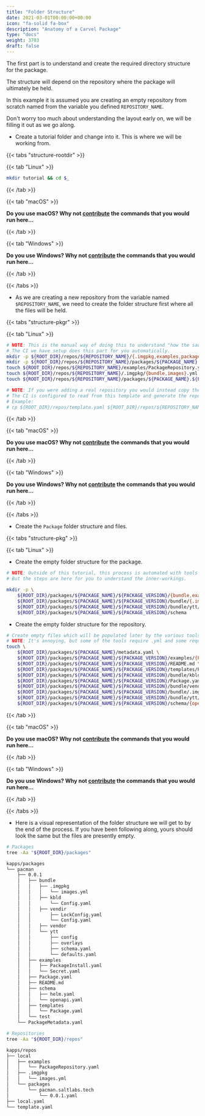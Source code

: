 ```yaml
---
title: "Folder Structure"
date: 2021-03-01T00:00:00+00:00
icon: "fa-solid fa-box"
description: "Anatomy of a Carvel Package"
type: "docs"
weight: 3703
draft: false
---
```


The first part is to understand and create the required directory structure for the package.

The structure will depend on the repository where the package will ultimately be held.

In this example it is assumed you are creating an empty repository from scratch named from the variable you defined `REPOSITORY_NAME`.

Don't worry too much about understanding the layout early on, we will be filling it out as we go along.

- Create a tutorial folder and change into it. This is where we will be working from.

{{< tabs "structure-rootdir" >}}

{{< tab "Linux" >}}

```bash
mkdir tutorial && cd $_
```

{{< /tab >}}

{{< tab "macOS" >}}

**Do you use macOS? Why not [contribute](https://github.com/salt-labs/docs) the commands that you would run here...**

{{< /tab >}}

{{< tab "Windows" >}}

**Do you use Windows? Why not [contribute](https://github.com/salt-labs/docs) the commands that you would run here...**

{{< /tab >}}

{{< /tabs >}}

- As we are creating a new repository from the variable named `$REPOSITORY_NAME`, we need to create the folder structure first where all the files will be held.

{{< tabs "structure-pkgr" >}}

{{< tab "Linux" >}}

```bash
# NOTE: This is the manual way of doing this to understand "how the sausage is made".
# The CI we have setup does this part for you automatically.
mkdir -p ${ROOT_DIR}/repos/${REPOSITORY_NAME}/{.imgpkg,examples,packages}
mkdir -p ${ROOT_DIR}/repos/${REPOSITORY_NAME}/packages/${PACKAGE_NAME}.${PACKAGE_FQN}
touch ${ROOT_DIR}/repos/${REPOSITORY_NAME}/examples/PackageRepository.yaml
touch ${ROOT_DIR}/repos/${REPOSITORY_NAME}/.imgpkg/{bundle,images}.yml
touch ${ROOT_DIR}/repos/${REPOSITORY_NAME}/packages/${PACKAGE_NAME}.${PACKAGE_FQN}/${PACKAGE_VERSION}.yaml

# NOTE: If you were adding a real repository you would instead copy the template.
# The CI is configured to read from this template and generate the repository for you.
# Example:
# cp ${ROOT_DIR}/repos/template.yaml ${ROOT_DIR}/repos/${REPOSITORY_NAME}.yaml
```

{{< /tab >}}

{{< tab "macOS" >}}

**Do you use macOS? Why not [contribute](https://github.com/salt-labs/docs) the commands that you would run here...**

{{< /tab >}}

{{< tab "Windows" >}}

**Do you use Windows? Why not [contribute](https://github.com/salt-labs/docs) the commands that you would run here...**

{{< /tab >}}

{{< /tabs >}}

- Create the `Package` folder structure and files.

{{< tabs "structure-pkg" >}}

{{< tab "Linux" >}}

- Create the empty folder structure for the package.

```bash
# NOTE: Outside of this tutorial, this process is automated with tools like `tt` and `kctrl` to initiailse a package.
# But the steps are here for you to understand the inner-workings.

mkdir -p \
    ${ROOT_DIR}/packages/${PACKAGE_NAME}/${PACKAGE_VERSION}/{bundle,examples,test,templates} \
    ${ROOT_DIR}/packages/${PACKAGE_NAME}/${PACKAGE_VERSION}/bundle/{.imgpkg,kbld,vendir,vendor,ytt} \
    ${ROOT_DIR}/packages/${PACKAGE_NAME}/${PACKAGE_VERSION}/bundle/ytt/{config,overlays} \
    ${ROOT_DIR}/packages/${PACKAGE_NAME}/${PACKAGE_VERSION}/schema
```

- Create the empty folder structure for the repository.

```bash
# Create empty files which will be populated later by the various tools.
# NOTE: It's annoying, but some of the tools require .yml and some require .yaml. Just something to be aware of.
touch \
    ${ROOT_DIR}/packages/${PACKAGE_NAME}/metadata.yaml \
    ${ROOT_DIR}/packages/${PACKAGE_NAME}/${PACKAGE_VERSION}/examples/{PackageInstall,Secret}.yaml \
    ${ROOT_DIR}/packages/${PACKAGE_NAME}/${PACKAGE_VERSION}/README.md \
    ${ROOT_DIR}/packages/${PACKAGE_NAME}/${PACKAGE_VERSION}/templates/Package.yaml \
    ${ROOT_DIR}/packages/${PACKAGE_NAME}/${PACKAGE_VERSION}/bundle/kbld/Config.yaml \
    ${ROOT_DIR}/packages/${PACKAGE_NAME}/${PACKAGE_VERSION}/Package.yaml \
    ${ROOT_DIR}/packages/${PACKAGE_NAME}/${PACKAGE_VERSION}/bundle/vendir/{Lock,LockConfig}.yaml \
    ${ROOT_DIR}/packages/${PACKAGE_NAME}/${PACKAGE_VERSION}/bundle/.imgpkg/{bundle,images}.yml \
    ${ROOT_DIR}/packages/${PACKAGE_NAME}/${PACKAGE_VERSION}/bundle/ytt/{schema,defaults}.yaml \
    ${ROOT_DIR}/packages/${PACKAGE_NAME}/${PACKAGE_VERSION}/schema/{openapi,helm}.yaml
```

{{< /tab >}}

{{< tab "macOS" >}}

**Do you use macOS? Why not [contribute](https://github.com/salt-labs/docs) the commands that you would run here...**

{{< /tab >}}

{{< tab "Windows" >}}

**Do you use Windows? Why not [contribute](https://github.com/salt-labs/docs) the commands that you would run here...**

{{< /tab >}}

{{< /tabs >}}

- Here is a visual representation of the folder structure we will get to by the end of the process. If you have been following along, yours should look the same but the files are presently empty.

```bash
# Packages
tree -Aa "${ROOT_DIR}/packages"

kapps/packages
└── pacman
    ├── 0.0.1
    │   ├── bundle
    │   │   ├── .imgpkg
    │   │   │   └── images.yml
    │   │   ├── kbld
    │   │       └── Config.yaml
    │   │   ├── vendir
    │   │       ├── LockConfig.yaml
    │   │       └── Config.yaml
    │   │   ├── vendor
    │   │   └── ytt
    │   │       ├── config
    │   │       ├── overlays
    │   │       ├── schema.yaml
    │   │       └── defaults.yaml
    │   ├── examples
    │   │   ├── PackageInstall.yaml
    │   │   └── Secret.yaml
    │   ├── Package.yaml
    │   ├── README.md
    │   ├── schema
    │   │   ├── helm.yaml
    │   │   └── openapi.yaml
    │   ├── templates
    │   │   └── Package.yaml
    │   └── test
    └── PackageMetadata.yaml

# Repositories
tree -Aa "${ROOT_DIR}/repos"

kapps/repos
├── local
│   ├── examples
│   │   └── PackageRepository.yaml
│   ├── .imgpkg
│   │   └── images.yml
│   └── packages
│       └── pacman.saltlabs.tech
│           └── 0.0.1.yaml
├── local.yaml
└── template.yaml
```
